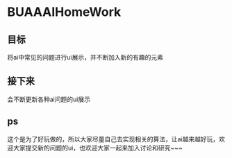 # BUAAAIHomeWork
## 目标
将ai中常见的问题进行ui展示，并不断加入新的有趣的元素
## 接下来
会不断更新各种ai问题的ui展示
## ps
这个是为了好玩做的，所以大家尽量自己去实现相关的算法，让ai越来越好玩，欢迎大家提交新的问题的ui，也欢迎大家一起来加入讨论和研究~~~
